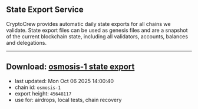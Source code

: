 ## State Export Service
CryptoCrew provides automatic daily state exports for all chains we validate. State export files can be used as genesis files and are a snapshot of the current blockchain state, including all validators, accounts, balances and delegations.

---
**Download: [osmosis-1 state export](https://dl-eu2.ccvalidators.com/SERVICE/osmosis/osmosis-1_export_45648117.json)**
---

- last updated: Mon Oct 06 2025 14:00:40
- chain id: `osmosis-1`
- export height: `45648117`
- use for: airdrops, local tests, chain recovery
